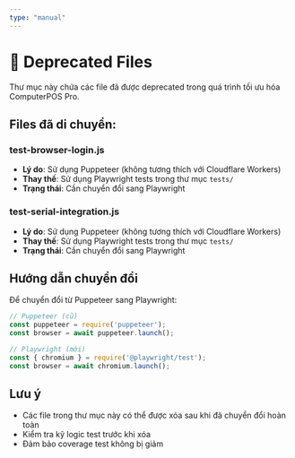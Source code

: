 ```yaml
---
type: "manual"
---
```


# 📁 Deprecated Files

Thư mục này chứa các file đã được deprecated trong quá trình tối ưu hóa ComputerPOS Pro.

## Files đã di chuyển:

### test-browser-login.js
- **Lý do**: Sử dụng Puppeteer (không tương thích với Cloudflare Workers)
- **Thay thế**: Sử dụng Playwright tests trong thư mục `tests/`
- **Trạng thái**: Cần chuyển đổi sang Playwright

### test-serial-integration.js  
- **Lý do**: Sử dụng Puppeteer (không tương thích với Cloudflare Workers)
- **Thay thế**: Sử dụng Playwright tests trong thư mục `tests/`
- **Trạng thái**: Cần chuyển đổi sang Playwright

## Hướng dẫn chuyển đổi

Để chuyển đổi từ Puppeteer sang Playwright:

```javascript
// Puppeteer (cũ)
const puppeteer = require('puppeteer');
const browser = await puppeteer.launch();

// Playwright (mới)
const { chromium } = require('@playwright/test');
const browser = await chromium.launch();
```

## Lưu ý

- Các file trong thư mục này có thể được xóa sau khi đã chuyển đổi hoàn toàn
- Kiểm tra kỹ logic test trước khi xóa
- Đảm bảo coverage test không bị giảm
